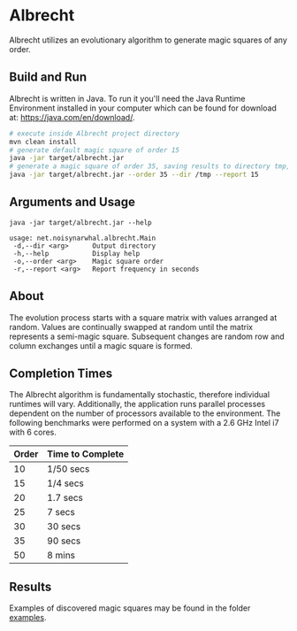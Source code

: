 # Albrecht

Albrecht utilizes an evolutionary algorithm to generate magic squares of any order.



## Build and Run

Albrecht is written in Java. To run it you'll need the Java Runtime Environment installed in your computer which can be found for download at: https://java.com/en/download/.

```bash
# execute inside Albrecht project directory
mvn clean install
# generate default magic square of order 15
java -jar target/albrecht.jar 
# generate a magic square of order 35, saving results to directory tmp, with a status report every 15 secs
java -jar target/albrecht.jar --order 35 --dir /tmp --report 15
```



## Arguments and Usage

```
java -jar target/albrecht.jar --help

usage: net.noisynarwhal.albrecht.Main
 -d,--dir <arg>      Output directory
 -h,--help           Display help
 -o,--order <arg>    Magic square order
 -r,--report <arg>   Report frequency in seconds
```



## About

The evolution process starts with a square matrix with values arranged at random.  Values are continually swapped at random until the matrix represents a semi-magic square. Subsequent changes are random row and column exchanges until a magic square is formed.

 

## Completion Times

The Albrecht algorithm is fundamentally stochastic, therefore individual runtimes will vary. Additionally, the application runs parallel processes dependent on the number of processors available to the environment. The following benchmarks were performed on a system with a 2.6 GHz Intel i7 with 6 cores.

| Order | Time to Complete |
| ----- | ---------------- |
| 10    | 1/50 secs        |
| 15    | 1/4 secs         |
| 20    | 1.7 secs         |
| 25    | 7 secs           |
| 30    | 30 secs          |
| 35    | 90 secs          |
| 50    | 8 mins           |



## Results

Examples of discovered magic squares may be found in the folder [examples](https://github.com/david-ta-ming/Albrecht/tree/main/examples).
